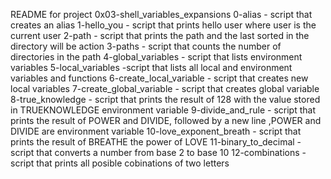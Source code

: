 README for project 0x03-shell_variables_expansions
0-alias - script that creates an alias
1-hello_you - script that prints hello user where user is the current user
2-path  - script that prints the path and the last sorted in the directory will be action
3-paths - script that counts the number of directories in the path
4-global_variables - script that lists environment variables
5-local_variables -script that lists all local and environment variables and functions
6-create_local_variable - script that creates new local variables
7-create_global_variable - script that creates global variable
8-true_knowledge - script that prints the result of 128 with the value stored in TRUEKNOWLEDGE environment variable
9-divide_and_rule - script that prints the result of POWER and DIVIDE, followed by a new line ,POWER and DIVIDE are environment variable
10-love_exponent_breath - script that prints the result of BREATHE the power of LOVE
11-binary_to_decimal - script that converts a number from  base 2 to base 10
12-combinations - script that prints all posible cobinations of two letters
